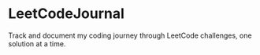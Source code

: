 # LeetCodeJournal
Track and document my coding journey through LeetCode challenges, one solution at a time.
